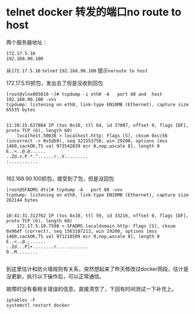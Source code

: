 # telnet docker 转发的端口no route to host


两个服务器地址：

```
172.17.5.10
192.168.90.100 

```

从`172.17.5.10` `telnet` `192.168.90.100` 提示`noroute to host`

172.17.5.10抓包，发出去了但是没收到回包

```
[root@vlnx005010 ~]# tcpdump -i eth0 -A   port 80 and  host 192.168.90.100 -vvv
tcpdump: listening on eth0, link-type EN10MB (Ethernet), capture size 65535 bytes


11:20:15.637884 IP (tos 0x10, ttl 64, id 37097, offset 0, flags [DF], proto TCP (6), length 60)
    localhost.50038 > localhost.http: Flags [S], cksum 0xcc56 (incorrect -> 0x5db9), seq 321553758, win 29200, options [mss 1460,sackOK,TS val 973542839 ecr 0,nop,wscale 8], length 0
E..<..@.@......
..Zd.v.P.*.^......r..V.........
:...........


```

192.168.90.100抓包，接受到了包，但是没回包

```
[root@SFADMS dts]# tcpdump -A   port 80 -vvv
tcpdump: listening on eth0, link-type EN10MB (Ethernet), capture size 262144 bytes


10:41:31.312762 IP (tos 0x10, ttl 59, id 33216, offset 0, flags [DF], proto TCP (6), length 60)
    172.17.5.10.7598 > SFADMS.localdomain.http: Flags [S], cksum 0x96df (correct), seq 1563107213, win 29200, options [mss 1460,sackOK,TS val 971218509 ecr 0,nop,wscale 8], length 0
E..<..@.;......
..Zd...P]+........r............
9..M........


```

到这里估计和防火墙规则有关系，突然想起来了昨天修改过docker网段，估计是没更新，执行以下操作后，可以正常通信。

故障时没有看相关错误的信息，直接清空了，下回有时间测试一下补充上。

```
iptables -F
systemctl restart docker 


```

